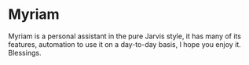 # Myriam
Myriam is a personal assistant in the pure Jarvis style, it has many of its features, automation to use it on a day-to-day basis, I hope you enjoy it. Blessings.
